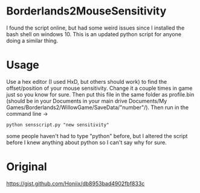 # Borderlands2MouseSensitivity
I found the script online, but had some weird issues since I installed the bash shell on windows 10. This is an updated python script for anyone doing a similar thing.

# Usage
Use a hex editor (I used HxD, but others should work) to find the offset/position of your mouse sensitivity. Change it a couple times in game just so you know for sure. Then put this file in the same folder as profile.bin (should be in your Documents in your main drive Documents/My Games/Borderlands2/WillowGame/SaveData/"number"/). Then run in the command line -> 

```
python sensscript.py "new sensitivity"
```
some people haven't had to type "python" before, but I altered the script before I knew anything about python so I can't say why for sure. 

# Original
https://gist.github.com/Honiix/db8953bad4902fbf833c
